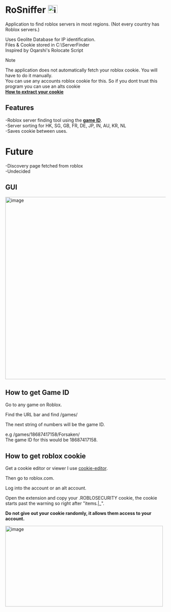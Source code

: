 # RoSniffer <img width="30" height="25" alt="image" src="https://github.com/user-attachments/assets/60619333-a957-4203-bbec-3bd8b8878a50" />

Application to find roblox servers in most regions.
(Not every country has Roblox servers.)

Uses Geolite Database for IP identification.\
Files & Cookie stored in C:\ServerFinder\
Inspired by Oqarshi's Rolocate Script

> [!NOTE]
> The application does not automatically fetch your roblox cookie. You will have to do it manually.\
> You can use any accounts roblox cookie for this. So if you dont trust this program you can use an alts cookie\
> [**How to extract your cookie**](#how-to-get-roblox-cookie)

## Features
-Roblox server finding tool using the [**game ID**](#how-to-get-game-id).\
-Server sorting for HK, SG, GB, FR, DE, JP, IN, AU, KR, NL\
-Saves cookie between uses.
# Future
-Discovery page fetched from roblox\
-Undecided

## GUI 

<img width="792" height="571" alt="image" src="https://github.com/user-attachments/assets/392f7cc9-3910-434e-a63b-a6b3d610f140" />



## How to get Game ID

Go to any game on Roblox.

Find the URL bar and find /games/

The next string of numbers will be the game ID.

e.g /games/18687417158/Forsaken/ \
The game ID for this would be 18687417158.


## How to get roblox cookie

Get a cookie editor or viewer I use [cookie-editor](https://chromewebstore.google.com/detail/cookie-editor/hlkenndednhfkekhgcdicdfddnkalmdm).

Then go to roblox.com.

Log into the account or an alt account.

Open the extension and copy your .ROBLOSECURITY cookie, the cookie starts past the warning so right after "items.|_".

**Do not give out your cookie randomly, it allows them access to your account.**

<img width="495" height="253" alt="image" src="https://github.com/user-attachments/assets/14fa17cc-cdaf-41ba-bb76-02be75fcfc11" />


